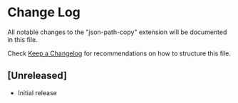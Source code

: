 # Change Log

All notable changes to the "json-path-copy" extension will be documented in this file.

Check [Keep a Changelog](http://keepachangelog.com/) for recommendations on how to structure this file.

## [Unreleased]

- Initial release